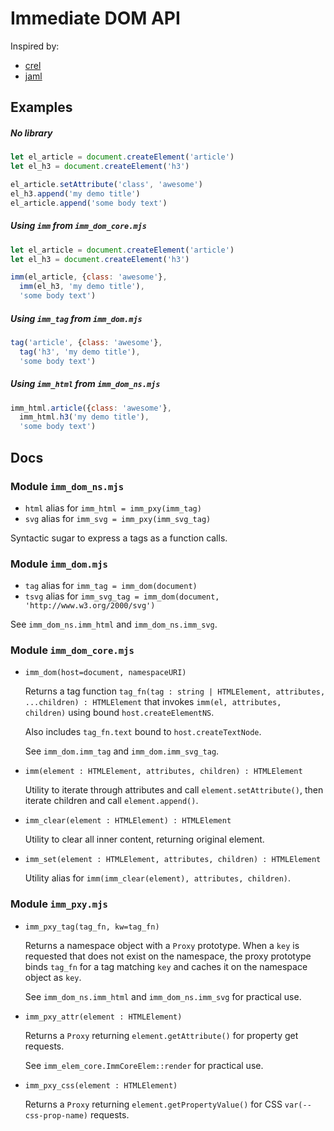 # Immediate DOM API

Inspired by:
- [crel](https://github.com/KoryNunn/crel#readme)
- [jaml](https://github.com/edspencer/jaml#readme)


## Examples

##### No library

```javascript
let el_article = document.createElement('article')
let el_h3 = document.createElement('h3')

el_article.setAttribute('class', 'awesome')
el_h3.append('my demo title')
el_article.append('some body text')
```

##### Using `imm` from `imm_dom_core.mjs`

```javascript
let el_article = document.createElement('article')
let el_h3 = document.createElement('h3')

imm(el_article, {class: 'awesome'},
  imm(el_h3, 'my demo title'),
  'some body text')
```

##### Using `imm_tag` from `imm_dom.mjs`

```javascript
tag('article', {class: 'awesome'},
  tag('h3', 'my demo title'),
  'some body text')
```

##### Using `imm_html` from `imm_dom_ns.mjs`

```javascript
imm_html.article({class: 'awesome'},
  imm_html.h3('my demo title'),
  'some body text')
```


## Docs

### Module `imm_dom_ns.mjs`

- `html` alias for `imm_html = imm_pxy(imm_tag)`
- `svg` alias for `imm_svg = imm_pxy(imm_svg_tag)`

Syntactic sugar to express a tags as a function calls.


### Module `imm_dom.mjs`

- `tag` alias for `imm_tag = imm_dom(document)`
- `tsvg` alias for `imm_svg_tag = imm_dom(document, 'http://www.w3.org/2000/svg')`

See `imm_dom_ns.imm_html` and `imm_dom_ns.imm_svg`.


### Module `imm_dom_core.mjs`

- `imm_dom(host=document, namespaceURI)`

  Returns a tag function `tag_fn(tag : string | HTMLElement, attributes, ...children) : HTMLElement`
  that invokes `imm(el, attributes, children)` using bound `host.createElementNS`.

  Also includes `tag_fn.text` bound to `host.createTextNode`.

  See `imm_dom.imm_tag` and `imm_dom.imm_svg_tag`.

- `imm(element : HTMLElement, attributes, children) : HTMLElement`

  Utility to iterate through attributes and call `element.setAttribute()`,
  then iterate children and call `element.append()`.

- `imm_clear(element : HTMLElement) : HTMLElement`

  Utility to clear all inner content, returning original element.

- `imm_set(element : HTMLElement, attributes, children) : HTMLElement`

  Utility alias for `imm(imm_clear(element), attributes, children)`.


### Module `imm_pxy.mjs`

- `imm_pxy_tag(tag_fn, kw=tag_fn)`

  Returns a namespace object with a `Proxy` prototype.
  When a `key` is requested that does not exist on the namespace,
  the proxy prototype binds `tag_fn` for a tag matching `key` and
  caches it on the namespace object as `key`.

  See `imm_dom_ns.imm_html` and `imm_dom_ns.imm_svg` for practical use.

- `imm_pxy_attr(element : HTMLElement)`

  Returns a `Proxy` returning `element.getAttribute()` for property get requests.

  See `imm_elem_core.ImmCoreElem::render` for practical use.

- `imm_pxy_css(element : HTMLElement)`

  Returns a `Proxy` returning `element.getPropertyValue()` for CSS `var(--css-prop-name)` requests.


